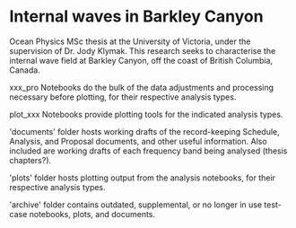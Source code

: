 # Internal waves in Barkley Canyon

Ocean Physics MSc thesis at the University of Victoria, under the supervision of Dr. Jody Klymak. This research seeks to characterise the internal wave field at Barkley Canyon, off the coast of British Columbia, Canada. 

xxx_pro Notebooks do the bulk of the data adjustments and processing necessary before plotting, for their respective analysis types.

plot_xxx Notebooks provide plotting tools for the indicated analysis types.

'documents' folder hosts working drafts of the record-keeping Schedule, Analysis, and Proposal documents, and other useful information. Also included are working drafts of each frequency band being analysed (thesis chapters?).

'plots' folder hosts plotting output from the analysis notebooks, for their respective analysis types.

'archive' folder contains outdated, supplemental, or no longer in use test-case notebooks, plots, and documents.
